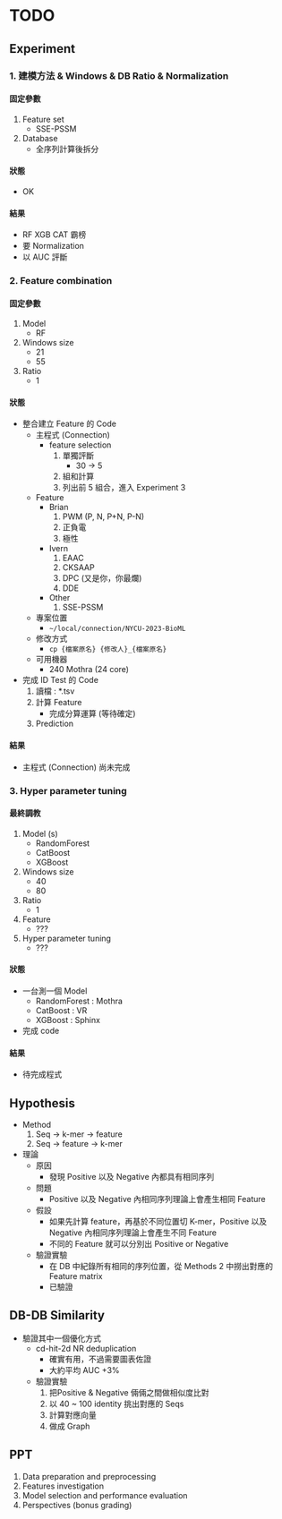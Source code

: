 # TODO

## Experiment
### 1. 建模方法 & Windows & DB Ratio & Normalization
#### 固定參數
1. Feature set 
    - SSE-PSSM
2. Database
    - 全序列計算後拆分
#### 狀態
- OK

#### 結果
- RF XGB CAT 霸榜
- 要 Normalization
- 以 AUC 評斷

### 2. Feature combination
#### 固定參數
1. Model
    - RF
2. Windows size
    - 21
    - 55
3. Ratio
    - 1

#### 狀態
- 整合建立 Feature 的 Code
    - 主程式 (Connection)
        - feature selection
            1. 單獨評斷
                - 30 -> 5
            2. 組和計算
            3. 列出前 5 組合，進入 Experiment 3
    - Feature
        - Brian
            1. PWM (P, N, P+N, P-N)
            2. 正負電
            3. 極性
        - Ivern
            1. EAAC
            2. CKSAAP
            3. DPC (又是你，你最爛)
            4. DDE
        - Other
            1. SSE-PSSM
    - 專案位置
        - ```~/local/connection/NYCU-2023-BioML```
    - 修改方式
        - ```cp {檔案原名} {修改人}_{檔案原名}```
    - 可用機器
        - 240 Mothra (24 core)
- 完成 ID Test 的 Code
    1. 讀檔 : *.tsv
    2. 計算 Feature
        - 完成分算運算 (等待確定)
    3. Prediction

#### 結果
- 主程式 (Connection) 尚未完成

### 3. Hyper parameter tuning
#### 最終調教
1. Model (s)
    - RandomForest
    - CatBoost
    - XGBoost
2. Windows size
    - 40
    - 80
3. Ratio
    - 1
4. Feature
    - ???
5. Hyper parameter tuning
    - ???

#### 狀態
- 一台測一個 Model
    - RandomForest : Mothra
    - CatBoost     : VR
    - XGBoost      : Sphinx
- 完成 code

#### 結果
- 待完成程式

## Hypothesis
- Method
    1. Seq -> k-mer -> feature
    2. Seq -> feature -> k-mer
- 理論
    - 原因
        - 發現 Positive 以及 Negative 內都具有相同序列
    - 問題
        - Positive 以及 Negative 內相同序列理論上會產生相同 Feature
    - 假設
        - 如果先計算 feature，再基於不同位置切 K-mer，Positive 以及 Negative 內相同序列理論上會產生不同 Feature
        - 不同的 Feature 就可以分別出 Positive or Negative
    - 驗證實驗
        - 在 DB 中紀錄所有相同的序列位置，從 Methods 2 中撈出對應的 Feature matrix
        - 已驗證

## DB-DB Similarity
- 驗證其中一個優化方式
    - cd-hit-2d NR deduplication
        - 確實有用，不過需要圖表佐證
        - 大約平均 AUC +3%
    - 驗證實驗
        1. 把Positive & Negative 倆倆之間做相似度比對
        2. 以 40 ~ 100 identity 挑出對應的 Seqs
        3. 計算對應向量
        4. 做成 Graph

## PPT
1. Data preparation and preprocessing
2. Features investigation
3. Model selection and performance evaluation
4. Perspectives (bonus grading)
